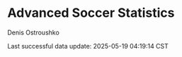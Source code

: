 # Advanced Soccer Statistics
Denis Ostroushko

<!-- gfm -->

Last successful data update: 2025-05-19 04:19:14 CST
